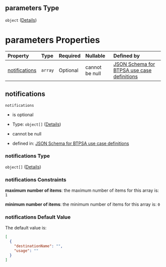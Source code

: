 ## parameters Type

`object` ([Details](btpsa-usecase-properties-services-items-allof-1-then-allof-87-then-allof-0-then-properties-parameters.md))

# parameters Properties

| Property                        | Type    | Required | Nullable       | Defined by                                                                                                                                                                                                                                                                                                    |
| :------------------------------ | :------ | :------- | :------------- | :------------------------------------------------------------------------------------------------------------------------------------------------------------------------------------------------------------------------------------------------------------------------------------------------------------ |
| [notifications](#notifications) | `array` | Optional | cannot be null | [JSON Schema for BTPSA use case definitions](btpsa-usecase-properties-services-items-allof-1-then-allof-87-then-allof-0-then-properties-parameters-properties-notifications.md "undefined#/properties/services/items/allOf/1/then/allOf/87/then/allOf/0/then/properties/parameters/properties/notifications") |

## notifications



`notifications`

*   is optional

*   Type: `object[]` ([Details](btpsa-usecase-properties-services-items-allof-1-then-allof-87-then-allof-0-then-properties-parameters-properties-notifications-items.md))

*   cannot be null

*   defined in: [JSON Schema for BTPSA use case definitions](btpsa-usecase-properties-services-items-allof-1-then-allof-87-then-allof-0-then-properties-parameters-properties-notifications.md "undefined#/properties/services/items/allOf/1/then/allOf/87/then/allOf/0/then/properties/parameters/properties/notifications")

### notifications Type

`object[]` ([Details](btpsa-usecase-properties-services-items-allof-1-then-allof-87-then-allof-0-then-properties-parameters-properties-notifications-items.md))

### notifications Constraints

**maximum number of items**: the maximum number of items for this array is: `1`

**minimum number of items**: the minimum number of items for this array is: `0`

### notifications Default Value

The default value is:

```json
[
  {
    "destinationName": "",
    "usage": ""
  }
]
```

